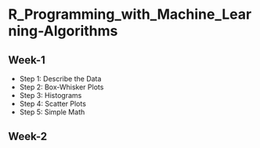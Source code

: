 # R_Programming_with_Machine_Learning-Algorithms

## Week-1
* Step 1: Describe the Data
* Step 2: Box-Whisker Plots
* Step 3: Histograms
* Step 4: Scatter Plots
* Step 5: Simple Math


## Week-2
